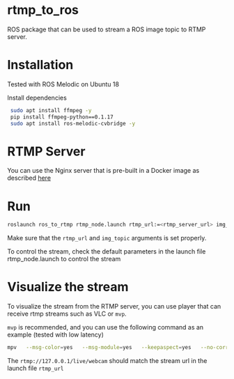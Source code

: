 # rtmp_to_ros
ROS package that can be used to stream a ROS image topic to RTMP server.

# Installation
Tested with ROS Melodic on Ubuntu 18

Install dependencies
```bash
 sudo apt install ffmpeg -y
 pip install ffmpeg-python==0.1.17
 sudo apt install ros-melodic-cvbridge -y
```

# RTMP Server
You can use the Nginx server that is pre-built in a Docker image as described [here](https://hub.docker.com/r/tiangolo/nginx-rtmp/)

# Run
```bash
roslaunch ros_to_rtmp rtmp_node.launch rtmp_url:=<rtmp_server_url> img_topic:=<image/topic>
```
Make sure that the `rtmp_url` and `img_topic` arguments is set properly.

To control the stream, check the default parameters in the launch file rtmp_node.launch to control the stream

# Visualize the stream
To visualize the stream from the RTMP server, you can use player that can receive rtmp streams such as VLC or `mvp`.

`mvp` is recommended, and you can use the following command as an example (tested with low latency)
```bash
mpv   --msg-color=yes   --msg-module=yes   --keepaspect=yes   --no-correct-pts   --untimed   --vd-lavc-threads=1   --cache=no   --cache-pause=no   --demuxer-lavf-o-add="fflags=+nobuffer+fastseek+flush_packets"   --demuxer-lavf-probe-info=nostreams   --demuxer-lavf-analyzeduration=0.1   --demuxer-max-bytes=500MiB   --demuxer-readahead-secs=0.1     --interpolation=no   --hr-seek-framedrop=no   --video-sync=display-resample   --temporal-dither=yes   --framedrop=decoder+vo     --deband=no   --dither=no     --hwdec=auto-copy   --hwdec-codecs=all     --video-latency-hacks=yes   --profile=low-latency   --linear-downscaling=no   --correct-downscaling=yes   --sigmoid-upscaling=yes   --scale=ewa_hanning   --scale-radius=3.2383154841662362   --cscale=ewa_lanczossoft   --dscale=mitchell     --fs   --osc=no   --osd-duration=450   --border=no   --no-pause   --no-resume-playback   --keep-open=no   --network-timeout=0 --stream-lavf-o=reconnect_streamed=1   rtmp://127.0.0.1/live/webcam
```

The `rtmp://127.0.0.1/live/webcam` should match the stream url in the launch file `rtmp_url`
